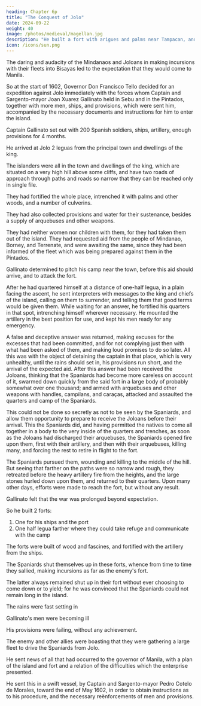 ```yaml
---
heading: Chapter 6p
title: "The Conquest of Jolo"
date: 2024-09-22
weight: 40
image: /photos/medieval/magellan.jpg
description: "He built a fort with arigues and palms near Tampacan, and founded a Spanish settlement which he named Murcia"
icon: /icons/sun.png
---
```




The daring and audacity of the Mindanaos and Joloans in making incursions with their fleets into Bisayas led to the expectation that they would come to Manila. 

So at the start of 1602, Governor Don Francisco Tello decided for an expedition against Jolo immediately with the forces whom Captain and Sargento-mayor Joan Xuarez Gallinato held in Sebu and in the Pintados, together with more men, ships, and provisions, which were sent him, accompanied by the necessary documents and instructions for him to enter the island.

 <!-- chastise its king and inhabitants, and pacify and reduce it to the obedience of his Majesty.  -->

<!-- By this means, until there should be an opportunity to settle the affairs of Mindanao, which is quite near Jolo, the audacity of the enemy would be checked; and by bringing the war into his own country, he would not come out to commit depredations. -->

Captain Gallinato set out with 200 Spanish soldiers, ships, artillery, enough provisions for 4 months.

<!-- —the time which it was thought the expedition would last—and with Indians as rowers for the ships and for other services that might arise. , at the bar of the river of this island, which is -->

He arrived at Jolo 2 leguas from the principal town and dwellings of the king.

 <!-- he landed his men, artillery, and the necessary provisions and left his ships under a sufficient guard.  -->

The islanders were all in the town and dwellings of the king, which are situated on a very high hill above some cliffs, and have two roads of approach through paths and roads so narrow that they can be reached only in single file. 

They had fortified the whole place, intrenched it with palms and other woods, and a number of culverins. 

They had also collected provisions and water for their sustenance, besides a supply of arquebuses and other weapons.

They had neither women nor children with them, for they had taken them out of the island. They had requested aid from the people of Mindanao, Borney, and Terrenate, and were awaiting the same, since they had been informed of the fleet which was being prepared against them in the Pintados.

Gallinato determined to pitch his camp near the town, before this aid should arrive, and to attack the fort.

After he had quartered himself at a distance of one-half legua, in a plain facing the ascent, he sent interpreters with messages to the king and chiefs of the island, calling on them to surrender, and telling them that good terms would be given them. While waiting for an answer, he fortified his quarters in that spot, intrenching himself wherever necessary. He mounted the artillery in the best position for use, and kept his men ready for any emergency.

A false and deceptive answer was returned, making excuses for the excesses that had been committed, and for not complying just then with what had been asked of them, and making loud promises to do so later. All this was with the object of detaining the captain in that place, which is very unhealthy, until the rains should set in, his provisions run short, and the arrival of the expected aid. After this answer had been received the Joloans, thinking that the Spaniards had become more careless on account of it, swarmed down quickly from the said fort in a large body of probably somewhat over one thousand; and armed with arquebuses and other weapons with handles, campilans, and caraças, attacked and assaulted the quarters and camp of the Spaniards.

This could not be done so secretly as not to be seen by the Spaniards, and allow them opportunity to prepare to receive the Joloans before their arrival. This the Spaniards did, and having permitted the natives to come all together in a body to the very inside of the quarters and trenches, as soon as the Joloans had discharged their arquebuses, the Spaniards opened fire upon them, first with their artillery, and then with their arquebuses, killing many, and forcing the rest to retire in flight to the fort. 

The Spaniards pursued them, wounding and killing to the middle of the hill. But seeing that farther on the paths were so narrow and rough, they retreated before the heavy artillery fire from the heights, and the large stones hurled down upon them, and returned to their quarters. Upon many other days, efforts were made to reach the fort, but without any result. 

Gallinato felt that the war was prolonged beyond expectation.

So he built 2 forts:

1. One for his ships and the port
2. One half legua farther where they could take refuge and communicate with the camp

The forts were built of wood and fascines, and fortified with the artillery from the ships.

The Spaniards shut themselves up in these forts, whence from time to time they sallied, making incursions as far as the enemy's fort.

The latter always remained shut up in their fort without ever choosing to come down or to yield; for he was convinced that the Spaniards could not remain long in the island. 

The rains were fast setting in

Gallinato's men were becoming ill

His provisions were failing, without any achievement.

The enemy and other allies were boasting that they were gathering a large fleet to drive the Spaniards from Jolo.

He sent news of all that had occurred to the governor of Manila, with a plan of the island and fort and a relation of the difficulties which the enterprise presented. 

He sent this in a swift vessel, by Captain and Sargento-mayor Pedro Cotelo de Morales, toward the end of May 1602, in order to obtain instructions as to his procedure, and the necessary reënforcements of men and provisions.


